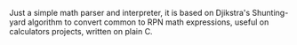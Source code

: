 Just a simple math parser and interpreter, it is based on Djikstra's Shunting-yard algorithm to convert common to RPN math expressions, useful on calculators projects, written on plain C.